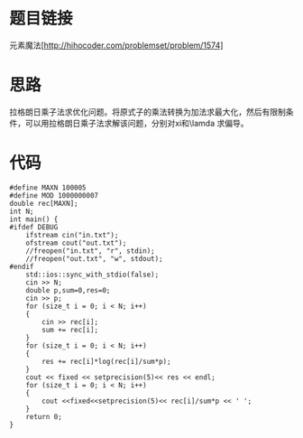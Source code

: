 ﻿# 题目链接
元素魔法[http://hihocoder.com/problemset/problem/1574]

# 思路
拉格朗日乘子法求优化问题。将原式子的乘法转换为加法求最大化，然后有限制条件，可以用拉格朗日乘子法求解该问题，分别对xi和\lamda 求偏导。

# 代码
	#define MAXN 100005
	#define MOD 1000000007
	double rec[MAXN];
	int N;
	int main() {
	#ifdef DEBUG
		ifstream cin("in.txt");
		ofstream cout("out.txt");
		//freopen("in.txt", "r", stdin);
		//freopen("out.txt", "w", stdout);
	#endif
		std::ios::sync_with_stdio(false);
		cin >> N;
		double p,sum=0,res=0;
		cin >> p;
		for (size_t i = 0; i < N; i++)
		{
			cin >> rec[i];
			sum += rec[i];
		}
		for (size_t i = 0; i < N; i++)
		{
			res += rec[i]*log(rec[i]/sum*p);
		}
		cout << fixed << setprecision(5)<< res << endl;
		for (size_t i = 0; i < N; i++)
		{
			cout <<fixed<<setprecision(5)<< rec[i]/sum*p << ' ';
		}
		return 0;
	}